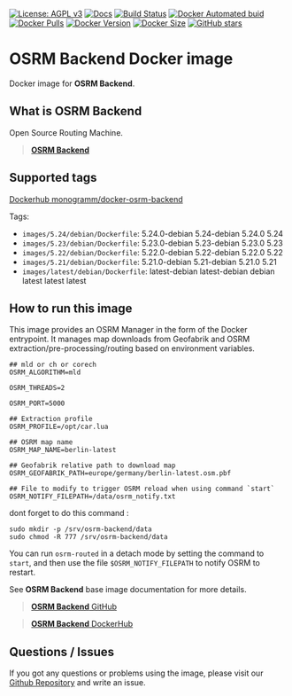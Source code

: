 [![License: AGPL v3][uri_license_image]][uri_license]
[![Docs](https://img.shields.io/badge/Docs-Github%20Pages-blue)](https://monogramm.github.io/osrm-backend/)
[![Build Status](https://travis-ci.org/Monogramm/docker-osrm-backend.svg)](https://travis-ci.org/Monogramm/docker-osrm-backend)
[![Docker Automated buid](https://img.shields.io/docker/cloud/build/monogramm/docker-osrm-backend.svg)](https://hub.docker.com/r/monogramm/docker-osrm-backend/)
[![Docker Pulls](https://img.shields.io/docker/pulls/monogramm/docker-osrm-backend.svg)](https://hub.docker.com/r/monogramm/docker-osrm-backend/)
[![Docker Version](https://images.microbadger.com/badges/version/monogramm/docker-osrm-backend.svg)](https://microbadger.com/images/monogramm/docker-osrm-backend)
[![Docker Size](https://images.microbadger.com/badges/image/monogramm/docker-osrm-backend.svg)](https://microbadger.com/images/monogramm/docker-osrm-backend)
[![GitHub stars](https://img.shields.io/github/stars/Monogramm/docker-osrm-backend?style=social)](https://github.com/Monogramm/docker-osrm-backend)

# **OSRM Backend** Docker image

Docker image for **OSRM Backend**.

## What is **OSRM Backend**

Open Source Routing Machine.

> [**OSRM Backend**](http://project-osrm.org/)

## Supported tags

[Dockerhub monogramm/docker-osrm-backend](https://hub.docker.com/r/monogramm/docker-osrm-backend/)

Tags:
-   `images/5.24/debian/Dockerfile`: 5.24.0-debian 5.24-debian 5.24.0 5.24 <!--+tags-->
-   `images/5.23/debian/Dockerfile`: 5.23.0-debian 5.23-debian 5.23.0 5.23 <!--+tags-->
-   `images/5.22/debian/Dockerfile`: 5.22.0-debian 5.22-debian 5.22.0 5.22 <!--+tags-->
-   `images/5.21/debian/Dockerfile`: 5.21.0-debian 5.21-debian 5.21.0 5.21 <!--+tags-->
-   `images/latest/debian/Dockerfile`: latest-debian latest-debian debian latest latest latest <!--+tags-->

## How to run this image

This image provides an OSRM Manager in the form of the Docker entrypoint.
It manages map downloads from Geofabrik and OSRM extraction/pre-processing/routing based on environment variables.

```shell
## mld or ch or corech
OSRM_ALGORITHM=mld

OSRM_THREADS=2

OSRM_PORT=5000

## Extraction profile
OSRM_PROFILE=/opt/car.lua

## OSRM map name
OSRM_MAP_NAME=berlin-latest

## Geofabrik relative path to download map
OSRM_GEOFABRIK_PATH=europe/germany/berlin-latest.osm.pbf

## File to modify to trigger OSRM reload when using command `start`
OSRM_NOTIFY_FILEPATH=/data/osrm_notify.txt
```
dont forget to do this command : 
```shell
sudo mkdir -p /srv/osrm-backend/data
sudo chmod -R 777 /srv/osrm-backend/data
```
You can run `osrm-routed` in a detach mode by setting the command to `start`, and then use the file `$OSRM_NOTIFY_FILEPATH` to notify OSRM to restart.

See **OSRM Backend** base image documentation for more details.

> [**OSRM Backend** GitHub](https://github.com/Project-OSRM/osrm-backend)

> [**OSRM Backend** DockerHub](https://hub.docker.com/r/osrm/osrm-backend/)

## Questions / Issues

If you got any questions or problems using the image, please visit our [Github Repository](https://github.com/Monogramm/docker-osrm-backend) and write an issue.


[uri_license]: http://www.gnu.org/licenses/agpl.html

[uri_license_image]: https://img.shields.io/badge/License-AGPL%20v3-blue.svg
